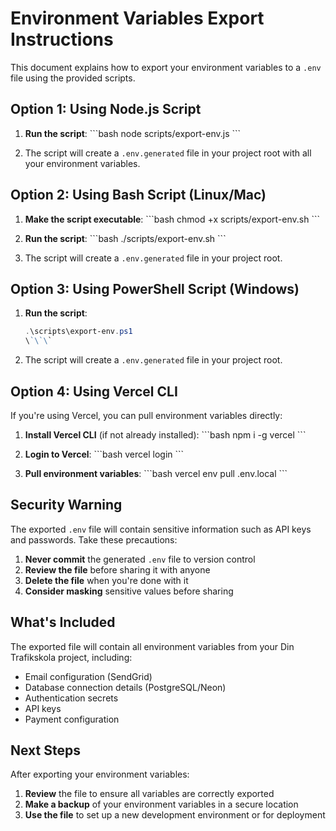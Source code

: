 # Environment Variables Export Instructions

This document explains how to export your environment variables to a `.env` file using the provided scripts.

## Option 1: Using Node.js Script

1. **Run the script**:
   \`\`\`bash
   node scripts/export-env.js
   \`\`\`

2. The script will create a `.env.generated` file in your project root with all your environment variables.

## Option 2: Using Bash Script (Linux/Mac)

1. **Make the script executable**:
   \`\`\`bash
   chmod +x scripts/export-env.sh
   \`\`\`

2. **Run the script**:
   \`\`\`bash
   ./scripts/export-env.sh
   \`\`\`

3. The script will create a `.env.generated` file in your project root.

## Option 3: Using PowerShell Script (Windows)

1. **Run the script**:
   ```powershell
   .\scripts\export-env.ps1
   \`\`\`

2. The script will create a `.env.generated` file in your project root.

## Option 4: Using Vercel CLI

If you're using Vercel, you can pull environment variables directly:

1. **Install Vercel CLI** (if not already installed):
   \`\`\`bash
   npm i -g vercel
   \`\`\`

2. **Login to Vercel**:
   \`\`\`bash
   vercel login
   \`\`\`

3. **Pull environment variables**:
   \`\`\`bash
   vercel env pull .env.local
   \`\`\`

## Security Warning

The exported `.env` file will contain sensitive information such as API keys and passwords. Take these precautions:

1. **Never commit** the generated `.env` file to version control
2. **Review the file** before sharing it with anyone
3. **Delete the file** when you're done with it
4. **Consider masking** sensitive values before sharing

## What's Included

The exported file will contain all environment variables from your Din Trafikskola project, including:

- Email configuration (SendGrid)
- Database connection details (PostgreSQL/Neon)
- Authentication secrets
- API keys
- Payment configuration

## Next Steps

After exporting your environment variables:

1. **Review** the file to ensure all variables are correctly exported
2. **Make a backup** of your environment variables in a secure location
3. **Use the file** to set up a new development environment or for deployment
